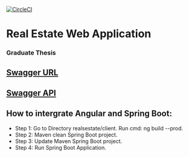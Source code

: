 [![CircleCI](https://circleci.com/gh/Fijetso/realestate.svg?style=svg)](https://circleci.com/gh/Fijetso/realestate)
# Real Estate Web Application

### Graduate Thesis

## **[Swagger URL](http://localhost:8081/swagger-ui.html)**

## **[Swagger API](http://localhost:8081/v2/api-docs)**

## How to intergrate Angular and Spring Boot:

- Step 1: Go to Directory realsestate/client. Run cmd: ng build --prod.
- Step 2: Maven clean Spring Boot project.
- Step 3: Update Maven Spring Boot project.
- Step 4: Run Spring Boot Application.
